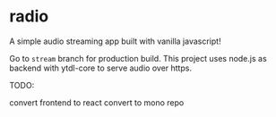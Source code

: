 # radio

A simple audio streaming app built with vanilla javascript!


Go to `stream` branch for production build. This project uses node.js as backend with ytdl-core to serve audio over https.

TODO:

convert frontend to react
convert to mono repo
